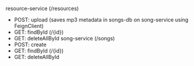 resource-service (/resources)
  - POST: upload (saves mp3 metadata in songs-db on song-service using FeignClient)
  - GET: findById (/{id})
  - GET: deleteAllById
song-service (/songs)
  - POST: create
  - GET: findById (/{id})
  - GET: deleteAllById
